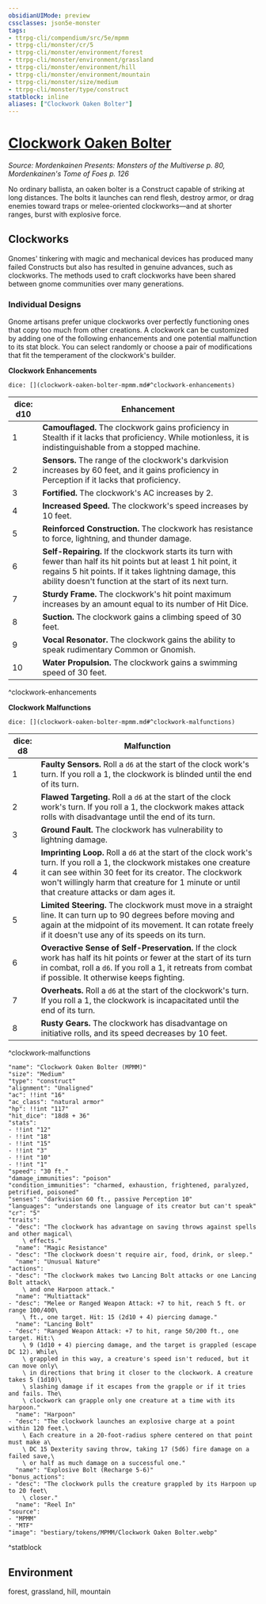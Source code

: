 ```yaml
---
obsidianUIMode: preview
cssclasses: json5e-monster
tags:
- ttrpg-cli/compendium/src/5e/mpmm
- ttrpg-cli/monster/cr/5
- ttrpg-cli/monster/environment/forest
- ttrpg-cli/monster/environment/grassland
- ttrpg-cli/monster/environment/hill
- ttrpg-cli/monster/environment/mountain
- ttrpg-cli/monster/size/medium
- ttrpg-cli/monster/type/construct
statblock: inline
aliases: ["Clockwork Oaken Bolter"]
---
```

# [Clockwork Oaken Bolter](3-Compendium\CLI\bestiary\construct/clockwork-oaken-bolter-mpmm.md)
*Source: Mordenkainen Presents: Monsters of the Multiverse p. 80, Mordenkainen's Tome of Foes p. 126*  

No ordinary ballista, an oaken bolter is a Construct capable of striking at long distances. The bolts it launches can rend flesh, destroy armor, or drag enemies toward traps or melee-oriented clockworks—and at shorter ranges, burst with explosive force.

## Clockworks

Gnomes' tinkering with magic and mechanical devices has produced many failed Constructs but also has resulted in genuine advances, such as clockworks. The methods used to craft clockworks have been shared between gnome communities over many generations.

### Individual Designs

Gnome artisans prefer unique clockworks over perfectly functioning ones that copy too much from other creations. A clockwork can be customized by adding one of the following enhancements and one potential malfunction to its stat block. You can select randomly or choose a pair of modifications that fit the temperament of the clockwork's builder.

**Clockwork Enhancements**

`dice: [](clockwork-oaken-bolter-mpmm.md#^clockwork-enhancements)`

| dice: d10 | Enhancement |
|-----------|-------------|
| 1 | **Camouflaged.** The clockwork gains proficiency in Stealth if it lacks that proficiency. While motionless, it is indistinguishable from a stopped machine. |
| 2 | **Sensors.** The range of the clockwork's darkvision increases by 60 feet, and it gains proficiency in Perception if it lacks that proficiency. |
| 3 | **Fortified.** The clockwork's AC increases by 2. |
| 4 | **Increased Speed.** The clockwork's speed increases by 10 feet. |
| 5 | **Reinforced Construction.** The clockwork has resistance to force, lightning, and thunder damage. |
| 6 | **Self-Repairing.** If the clockwork starts its turn with fewer than half its hit points but at least 1 hit point, it regains 5 hit points. If it takes lightning damage, this ability doesn't function at the start of its next turn. |
| 7 | **Sturdy Frame.** The clockwork's hit point maximum increases by an amount equal to its number of Hit Dice. |
| 8 | **Suction.** The clockwork gains a climbing speed of 30 feet. |
| 9 | **Vocal Resonator.** The clockwork gains the ability to speak rudimentary Common or Gnomish. |
| 10 | **Water Propulsion.** The clockwork gains a swimming speed of 30 feet. |
^clockwork-enhancements

**Clockwork Malfunctions**

`dice: [](clockwork-oaken-bolter-mpmm.md#^clockwork-malfunctions)`

| dice: d8 | Malfunction |
|----------|-------------|
| 1 | **Faulty Sensors.** Roll a `d6` at the start of the clock work's turn. If you roll a 1, the clockwork is blinded until the end of its turn. |
| 2 | **Flawed Targeting.** Roll a `d6` at the start of the clock work's turn. If you roll a 1, the clockwork makes attack rolls with disadvantage until the end of its turn. |
| 3 | **Ground Fault.** The clockwork has vulnerability to lightning damage. |
| 4 | **Imprinting Loop.** Roll a `d6` at the start of the clock work's turn. If you roll a 1, the clockwork mistakes one creature it can see within 30 feet for its creator. The clockwork won't willingly harm that creature for 1 minute or until that creature attacks or dam ages it. |
| 5 | **Limited Steering.** The clockwork must move in a straight line. It can turn up to 90 degrees before moving and again at the midpoint of its movement. It can rotate freely if it doesn't use any of its speeds on its turn. |
| 6 | **Overactive Sense of Self-Preservation.** If the clock work has half its hit points or fewer at the start of its turn in combat, roll a `d6`. If you roll a 1, it retreats from combat if possible. It otherwise keeps fighting. |
| 7 | **Overheats.** Roll a `d6` at the start of the clockwork's turn. If you roll a 1, the clockwork is incapacitated until the end of its turn. |
| 8 | **Rusty Gears.** The clockwork has disadvantage on initiative rolls, and its speed decreases by 10 feet. |
^clockwork-malfunctions

```statblock
"name": "Clockwork Oaken Bolter (MPMM)"
"size": "Medium"
"type": "construct"
"alignment": "Unaligned"
"ac": !!int "16"
"ac_class": "natural armor"
"hp": !!int "117"
"hit_dice": "18d8 + 36"
"stats":
- !!int "12"
- !!int "18"
- !!int "15"
- !!int "3"
- !!int "10"
- !!int "1"
"speed": "30 ft."
"damage_immunities": "poison"
"condition_immunities": "charmed, exhaustion, frightened, paralyzed, petrified, poisoned"
"senses": "darkvision 60 ft., passive Perception 10"
"languages": "understands one language of its creator but can't speak"
"cr": "5"
"traits":
- "desc": "The clockwork has advantage on saving throws against spells and other magical\
    \ effects."
  "name": "Magic Resistance"
- "desc": "The clockwork doesn't require air, food, drink, or sleep."
  "name": "Unusual Nature"
"actions":
- "desc": "The clockwork makes two Lancing Bolt attacks or one Lancing Bolt attack\
    \ and one Harpoon attack."
  "name": "Multiattack"
- "desc": "Melee or Ranged Weapon Attack: +7 to hit, reach 5 ft. or range 100/400\
    \ ft., one target. Hit: 15 (2d10 + 4) piercing damage."
  "name": "Lancing Bolt"
- "desc": "Ranged Weapon Attack: +7 to hit, range 50/200 ft., one target. Hit:\
    \ 9 (1d10 + 4) piercing damage, and the target is grappled (escape DC 12). While\
    \ grappled in this way, a creature's speed isn't reduced, but it can move only\
    \ in directions that bring it closer to the clockwork. A creature takes 5 (1d10)\
    \ slashing damage if it escapes from the grapple or if it tries and fails. The\
    \ clockwork can grapple only one creature at a time with its harpoon."
  "name": "Harpoon"
- "desc": "The clockwork launches an explosive charge at a point within 120 feet.\
    \ Each creature in a 20-foot-radius sphere centered on that point must make a\
    \ DC 15 Dexterity saving throw, taking 17 (5d6) fire damage on a failed save,\
    \ or half as much damage on a successful one."
  "name": "Explosive Bolt (Recharge 5-6)"
"bonus_actions":
- "desc": "The clockwork pulls the creature grappled by its Harpoon up to 20 feet\
    \ closer."
  "name": "Reel In"
"source":
- "MPMM"
- "MTF"
"image": "bestiary/tokens/MPMM/Clockwork Oaken Bolter.webp"
```
^statblock

## Environment

forest, grassland, hill, mountain